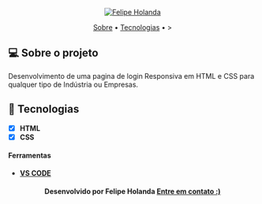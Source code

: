 <!-- Badges -->
<p align="center">
   <a href="https://www.linkedin.com/in/felipe-holanda-de-freitas-3a91281a2/">
      <img alt="Felipe Holanda" src="https://img.shields.io/badge/-Felipe Holanda-blue?style=flat&logo=Linkedin&logoColor=bluee" />
   </a>
</p>

<!-- Indice-->
<p align="center">
  <a href="#-sobre-o-projeto">Sobre</a> •
  <a href="#-Tecnologias">Tecnologias</a> • >
</p>

<!--Sobre o projeto-->
## 💻 Sobre o projeto

Desenvolvimento de uma pagina de login Responsiva em HTML e CSS para qualquer tipo de Indústria ou Empresas.


## 🚀  Tecnologias
- [x] **HTML**
- [x] **CSS**

#### Ferramentas
- [**VS CODE**]()


<h4 align=center>Desenvolvido por Felipe Holanda <a href="https://www.linkedin.com/in/felipe-holanda-de-freitas-3a91281a2/"> <strong>Entre em contato</strong> :)</a></a></h4>
